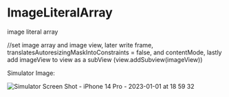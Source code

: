 # ImageLiteralArray
image literal array 


//set image array and image view, later write frame, translatesAutoresizingMaskIntoConstraints = false, and contentMode, 
lastly add imageView to view as a subView (view.addSubview(imageView))


Simulator Image: 



![Simulator Screen Shot - iPhone 14 Pro - 2023-01-01 at 18 59 32](https://user-images.githubusercontent.com/40151328/210177291-18f40751-ed4c-41d8-a316-78e8b652ab43.png)
